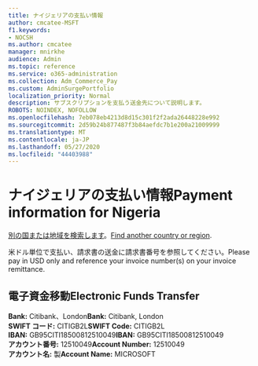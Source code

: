 ```yaml
---
title: ナイジェリアの支払い情報
author: cmcatee-MSFT
f1.keywords:
- NOCSH
ms.author: cmcatee
manager: mnirkhe
audience: Admin
ms.topic: reference
ms.service: o365-administration
ms.collection: Adm_Commerce_Pay
ms.custom: AdminSurgePortfolio
localization_priority: Normal
description: サブスクリプションを支払う送金先について説明します。
ROBOTS: NOINDEX, NOFOLLOW
ms.openlocfilehash: 7eb078eb4213d8d15c301f2f2ada26448228e992
ms.sourcegitcommit: 2d59b24b877487f3b84aefdc7b1e200a21009999
ms.translationtype: MT
ms.contentlocale: ja-JP
ms.lasthandoff: 05/27/2020
ms.locfileid: "44403988"
---
```

# <a name="payment-information-for-nigeria"></a><span data-ttu-id="b5831-103">ナイジェリアの支払い情報</span><span class="sxs-lookup"><span data-stu-id="b5831-103">Payment information for Nigeria</span></span>

<span data-ttu-id="b5831-104">[別の国または地域を検索します](../billing-and-payments/pay-for-your-subscription.md)。</span><span class="sxs-lookup"><span data-stu-id="b5831-104">[Find another country or region](../billing-and-payments/pay-for-your-subscription.md).</span></span>

<span data-ttu-id="b5831-105">米ドル単位で支払い、請求書の送金に請求書番号を参照してください。</span><span class="sxs-lookup"><span data-stu-id="b5831-105">Please pay in USD only and reference your invoice number(s) on your invoice remittance.</span></span>

## <a name="electronic-funds-transfer"></a><span data-ttu-id="b5831-106">電子資金移動</span><span class="sxs-lookup"><span data-stu-id="b5831-106">Electronic Funds Transfer</span></span>

<span data-ttu-id="b5831-107">**Bank:** Citibank、London</span><span class="sxs-lookup"><span data-stu-id="b5831-107">**Bank:** Citibank, London</span></span>  
<span data-ttu-id="b5831-108">**SWIFT コード:** CITIGB2L</span><span class="sxs-lookup"><span data-stu-id="b5831-108">**SWIFT Code:** CITIGB2L</span></span>  
<span data-ttu-id="b5831-109">**IBAN:** GB95CITI18500812510049</span><span class="sxs-lookup"><span data-stu-id="b5831-109">**IBAN:** GB95CITI18500812510049</span></span>  
<span data-ttu-id="b5831-110">**アカウント番号:** 12510049</span><span class="sxs-lookup"><span data-stu-id="b5831-110">**Account Number:** 12510049</span></span>  
<span data-ttu-id="b5831-111">**アカウント名:** 製</span><span class="sxs-lookup"><span data-stu-id="b5831-111">**Account Name:** MICROSOFT</span></span>  